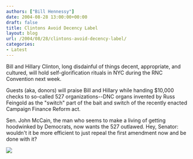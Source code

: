 ```yaml
---
authors: ["Bill Hennessy"]
date: 2004-08-28 13:00:00+00:00
draft: false
title: Clintons Avoid Decency Label
layout: blog
url: /2004/08/28/clintons-avoid-decency-label/
categories:
- Latest
---
```


Bill and Hillary Clinton, long disdainful of things decent, appropriate, and cultured, will hold self-glorification rituals in NYC during the RNC Convention next week.




Guests (aka, donors) will praise Bill and Hillary while handing $10,000 checks to so-called 527 organizations--DNC organs invented by Russ Feingold as the "switch" part of the bait and switch of the recently enacted Campaign Finance Reform act.




Sen. John McCain, the man who seems to make a living of getting hoodwinked by Democrats, now wants the 527 outlawed. Hey, Senator: wouldn't it be more efficient to just repeal the first amendment now and be done with it?




![](https://blog.billhennessy.com/aggbug.aspx?PostID=617)

